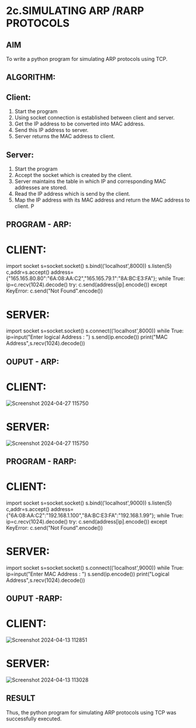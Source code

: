 # 2c.SIMULATING ARP /RARP PROTOCOLS
## AIM
To write a python program for simulating ARP protocols using TCP.
## ALGORITHM:
## Client:
1. Start the program
2. Using socket connection is established between client and server.
3. Get the IP address to be converted into MAC address.
4. Send this IP address to server.
5. Server returns the MAC address to client.
## Server:
1. Start the program
2. Accept the socket which is created by the client.
3. Server maintains the table in which IP and corresponding MAC addresses are
stored.
4. Read the IP address which is send by the client.
5. Map the IP address with its MAC address and return the MAC address to client.
P
## PROGRAM - ARP:
# CLIENT:
import socket
s=socket.socket()
s.bind(('localhost',8000))
s.listen(5)
c,addr=s.accept()
address={"165.165.80.80":"6A:08:AA:C2","165.165.79.1":"8A:BC:E3:FA"};
while True:
 ip=c.recv(1024).decode()
 try:
 c.send(address[ip].encode())
 except KeyError:
 c.send("Not Found".encode())
 # SERVER:
 import socket
s=socket.socket()
s.connect(('localhost',8000))
while True:
 ip=input("Enter logical Address : ")
 s.send(ip.encode())
 print("MAC Address",s.recv(1024).decode())
## OUPUT - ARP:
# CLIENT:

![Screenshot 2024-04-27 115750](https://github.com/danushreddy7/2c.ARP_RARP_PROTOCOLS/assets/149035740/35bdc756-0550-41b6-a9ad-dfb4710da4cf)
# SERVER:

![Screenshot 2024-04-27 115750](https://github.com/danushreddy7/2c.ARP_RARP_PROTOCOLS/assets/149035740/05f54bed-e590-45c9-ada7-b96b4491bf1c)

## PROGRAM - RARP:
# CLIENT:
import socket
s=socket.socket()
s.bind(('localhost',9000))
s.listen(5)
c,addr=s.accept()
address={"6A:08:AA:C2":"192.168.1.100","8A:BC:E3:FA":"192.168.1.99"};
while True:
 ip=c.recv(1024).decode()
 try:
 c.send(address[ip].encode())
 except KeyError:
 c.send("Not Found".encode()) 
 # SERVER:
 import socket
s=socket.socket()
s.connect(('localhost',9000))
while True:
 ip=input("Enter MAC Address : ")
 s.send(ip.encode())
 print("Logical Address",s.recv(1024).decode())
## OUPUT -RARP:
# CLIENT:

![Screenshot 2024-04-13 112851](https://github.com/danushreddy7/2c.ARP_RARP_PROTOCOLS/assets/149035740/cea6c1cf-3a00-408a-95c9-4ed0bb113d29)
# SERVER:

![Screenshot 2024-04-13 113028](https://github.com/danushreddy7/2c.ARP_RARP_PROTOCOLS/assets/149035740/269e46b2-c4dc-4ab1-94bf-136d88439b9d)

## RESULT
Thus, the python program for simulating ARP protocols using TCP was successfully 
executed.
